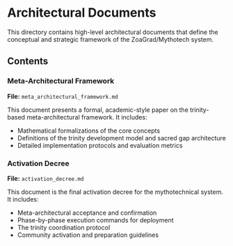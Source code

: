 # Architectural Documents

This directory contains high-level architectural documents that define the conceptual and strategic framework of the ZoaGrad/Mythotech system.

## Contents

### Meta-Architectural Framework
**File:** `meta_architectural_framework.md`

This document presents a formal, academic-style paper on the trinity-based meta-architectural framework. It includes:

*   Mathematical formalizations of the core concepts
*   Definitions of the trinity development model and sacred gap architecture
*   Detailed implementation protocols and evaluation metrics

### Activation Decree
**File:** `activation_decree.md`

This document is the final activation decree for the mythotechnical system. It includes:

*   Meta-architectural acceptance and confirmation
*   Phase-by-phase execution commands for deployment
*   The trinity coordination protocol
*   Community activation and preparation guidelines

